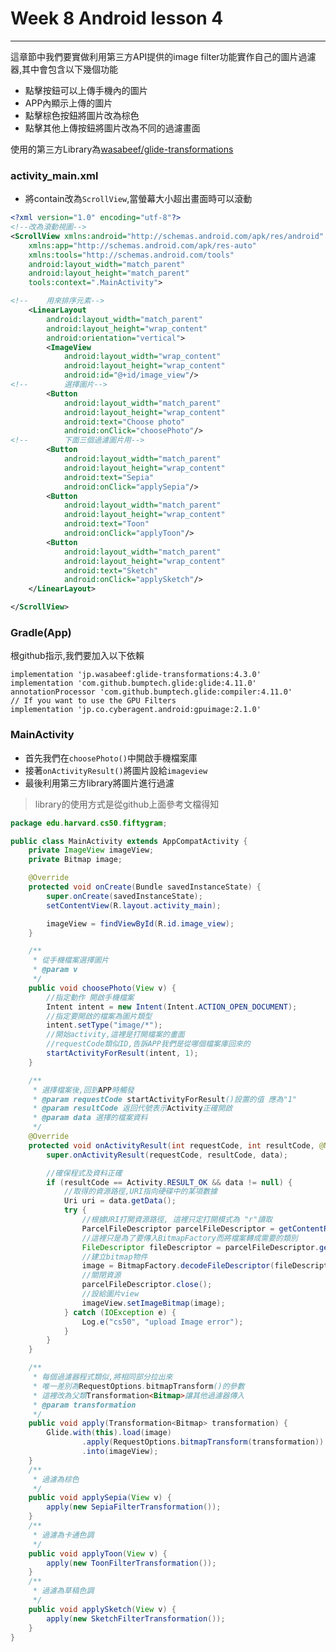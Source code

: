 # Week 8 Android lesson 4
---
這章節中我們要實做利用第三方API提供的image filter功能實作自己的圖片過濾器,其中會包含以下幾個功能
* 點擊按鈕可以上傳手機內的圖片
* APP內顯示上傳的圖片
* 點擊棕色按鈕將圖片改為棕色
* 點擊其他上傳按鈕將圖片改為不同的過濾畫面

使用的第三方Library為[wasabeef/glide-transformations](https://github.com/wasabeef/glide-transformations)
### activity_main.xml
* 將contain改為`ScrollView`,當螢幕大小超出畫面時可以滾動
```xml
<?xml version="1.0" encoding="utf-8"?>
<!--改為滾動視圖-->
<ScrollView xmlns:android="http://schemas.android.com/apk/res/android"
    xmlns:app="http://schemas.android.com/apk/res-auto"
    xmlns:tools="http://schemas.android.com/tools"
    android:layout_width="match_parent"
    android:layout_height="match_parent"
    tools:context=".MainActivity">

<!--    用來排序元素-->
    <LinearLayout
        android:layout_width="match_parent"
        android:layout_height="wrap_content"
        android:orientation="vertical">
        <ImageView
            android:layout_width="wrap_content"
            android:layout_height="wrap_content"
            android:id="@+id/image_view"/>
<!--        選擇圖片-->
        <Button
            android:layout_width="match_parent"
            android:layout_height="wrap_content"
            android:text="Choose photo"
            android:onClick="choosePhoto"/>
<!--        下面三個過濾圖片用-->
        <Button
            android:layout_width="match_parent"
            android:layout_height="wrap_content"
            android:text="Sepia"
            android:onClick="applySepia"/>
        <Button
            android:layout_width="match_parent"
            android:layout_height="wrap_content"
            android:text="Toon"
            android:onClick="applyToon"/>
        <Button
            android:layout_width="match_parent"
            android:layout_height="wrap_content"
            android:text="Sketch"
            android:onClick="applySketch"/>
    </LinearLayout>

</ScrollView>
```

### Gradle(App)
根github指示,我們要加入以下依賴

	implementation 'jp.wasabeef:glide-transformations:4.3.0'
    implementation 'com.github.bumptech.glide:glide:4.11.0'
    annotationProcessor 'com.github.bumptech.glide:compiler:4.11.0'
    // If you want to use the GPU Filters
    implementation 'jp.co.cyberagent.android:gpuimage:2.1.0'

### MainActivity
* 首先我們在`choosePhoto()`中開啟手機檔案庫
* 接著`onActivityResult()`將圖片設給`imageview`
* 最後利用第三方library將圖片進行過濾
>library的使用方式是從github上面參考文檔得知
```java
package edu.harvard.cs50.fiftygram;

public class MainActivity extends AppCompatActivity {
    private ImageView imageView;
    private Bitmap image;

    @Override
    protected void onCreate(Bundle savedInstanceState) {
        super.onCreate(savedInstanceState);
        setContentView(R.layout.activity_main);

        imageView = findViewById(R.id.image_view);
    }

    /**
     * 從手機檔案選擇圖片
     * @param v
     */
    public void choosePhoto(View v) {
        //指定動作 開啟手機檔案
        Intent intent = new Intent(Intent.ACTION_OPEN_DOCUMENT);
        //指定要開啟的檔案為圖片類型
        intent.setType("image/*");
        //開始activity,這裡是打開檔案的畫面
        //requestCode類似ID,告訴APP我們是從哪個檔案庫回來的
        startActivityForResult(intent, 1);
    }

    /**
     * 選擇檔案後,回到APP時觸發
     * @param requestCode startActivityForResult()設置的值 應為"1"
     * @param resultCode 返回代號表示Activity正確開啟
     * @param data 選擇的檔案資料
     */
    @Override
    protected void onActivityResult(int requestCode, int resultCode, @Nullable Intent data) {
        super.onActivityResult(requestCode, resultCode, data);

        //確保程式及資料正確
        if (resultCode == Activity.RESULT_OK && data != null) {
            //取得的資源路徑,URI指向硬碟中的某項數據
            Uri uri = data.getData();
            try {
                //根據URI打開資源路徑, 這裡只定打開模式為 "r"讀取
                ParcelFileDescriptor parcelFileDescriptor = getContentResolver().openFileDescriptor(uri, "r");
                //這裡只是為了要傳入BitmapFactory而將檔案轉成需要的類別
                FileDescriptor fileDescriptor = parcelFileDescriptor.getFileDescriptor();
                //建立bitmap物件
                image = BitmapFactory.decodeFileDescriptor(fileDescriptor);
                //關閉資源
                parcelFileDescriptor.close();
                //設給圖片view
                imageView.setImageBitmap(image);
            } catch (IOException e) {
                Log.e("cs50", "upload Image error");
            }
        }
    }

    /**
     * 每個過濾器程式類似,將相同部分拉出來
     * 唯一差別為RequestOptions.bitmapTransform()的參數
     * 這裡改為父類Transformation<Bitmap>讓其他過濾器傳入
     * @param transformation
     */
    public void apply(Transformation<Bitmap> transformation) {
        Glide.with(this).load(image)
                .apply(RequestOptions.bitmapTransform(transformation))
                .into(imageView);
    }
    /**
     * 過濾為棕色
     */
    public void applySepia(View v) {
        apply(new SepiaFilterTransformation());
    }
    /**
     * 過濾為卡通色調
     */
    public void applyToon(View v) {
        apply(new ToonFilterTransformation());
    }
    /**
     * 過濾為草稿色調
     */
    public void applySketch(View v) {
        apply(new SketchFilterTransformation());
    }
}
```